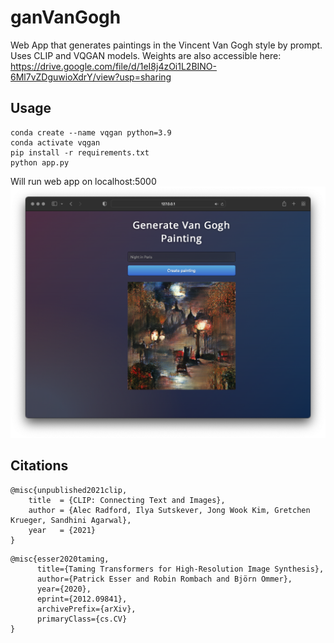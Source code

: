 # ganVanGogh

Web App that generates paintings in the Vincent Van Gogh style by prompt. Uses CLIP and VQGAN models.
Weights are also accessible here: https://drive.google.com/file/d/1eI8j4zOi1L2BINO-6Ml7vZDguwioXdrY/view?usp=sharing

## Usage
```
conda create --name vqgan python=3.9
conda activate vqgan
pip install -r requirements.txt
python app.py
```
Will run web app on localhost:5000
![alt text](https://github.com/blaneart/ganVanGogh/blob/main/samples/webpage.png?raw=true)

## Citations
```
@misc{unpublished2021clip,
    title  = {CLIP: Connecting Text and Images},
    author = {Alec Radford, Ilya Sutskever, Jong Wook Kim, Gretchen Krueger, Sandhini Agarwal},
    year   = {2021}
}
```
```
@misc{esser2020taming,
      title={Taming Transformers for High-Resolution Image Synthesis}, 
      author={Patrick Esser and Robin Rombach and Björn Ommer},
      year={2020},
      eprint={2012.09841},
      archivePrefix={arXiv},
      primaryClass={cs.CV}
}
```
